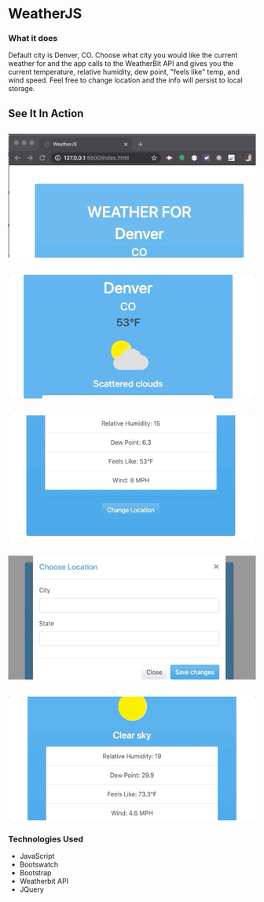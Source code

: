 # WeatherJS

### What it does
Default city is Denver, CO.  Choose what city you would like the current weather for and the app calls to the WeatherBit API and gives you the current temperature, relative humidity, dew point, "feels like" temp, and wind speed.  Feel free to change location and the info will persist to local storage. 

## See It In Action
![Start](assets/media/app1.gif)
---
![Default City](assets/media/app2.gif)
---
![Info](assets/media/app3.gif)
---
![Modal Search](assets/media/app4.gif)
---
![New Info](assets/media/app5.gif)
---

### Technologies Used
* JavaScript
* Bootswatch
* Bootstrap
* Weatherbit API
* JQuery